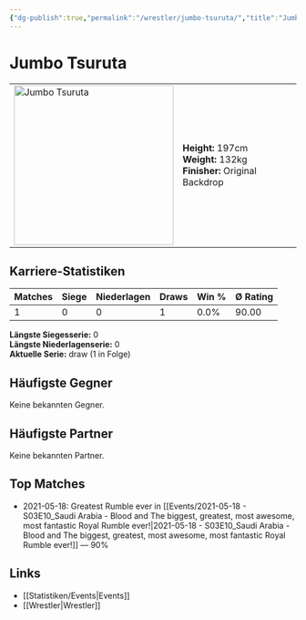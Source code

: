 ```yaml
---
{"dg-publish":true,"permalink":"/wrestler/jumbo-tsuruta/","title":"Jumbo Tsuruta","tags":["wrestler"],"noteIcon":""}
---
```



# Jumbo Tsuruta

<table>
        <tr>
        <td><img src="https://github.com/CptSpaulding1980/choke-slam-wrestling/releases/download/images/Jumbo_Tsuruta.png" width="280" alt="Jumbo Tsuruta"></td>
        <td>
        <b>Height:</b> 197cm<br>
        <b>Weight:</b> 132kg<br>
        <b>Finisher:</b> Original Backdrop<br>
        </td>
        </tr>
        </table>
        
## Karriere-Statistiken

| Matches | Siege | Niederlagen | Draws | Win % | Ø Rating |
|---------|-------|-------------|-------|-------|-----------|
| 1 | 0 | 0 | 1 | 0.0% | 90.00 |

**Längste Siegesserie:** 0<br>**Längste Niederlagenserie:** 0<br>**Aktuelle Serie:** draw (1 in Folge)


## Häufigste Gegner
Keine bekannten Gegner.

## Häufigste Partner
Keine bekannten Partner.

## Top Matches
- 2021-05-18: Greatest Rumble ever in [[Events/2021-05-18 - S03E10_Saudi Arabia - Blood and The biggest, greatest, most awesome, most fantastic Royal Rumble ever!\|2021-05-18 - S03E10_Saudi Arabia - Blood and The biggest, greatest, most awesome, most fantastic Royal Rumble ever!]] — 90%

## Links
- [[Statistiken/Events\|Events]]
- [[Wrestler\|Wrestler]]
